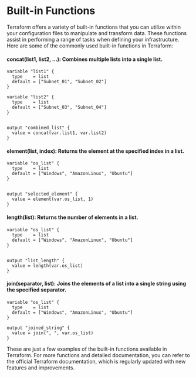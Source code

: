 # Built-in Functions
Terraform offers a variety of built-in functions that you can utilize within your configuration files to manipulate and transform data. These functions assist in performing a range of tasks when defining your infrastructure. Here are some of the commonly used built-in functions in Terraform:

#### concat(list1, list2, ...): Combines multiple lists into a single list.
```hcl
variable "list1" {
  type    = list
  default = ["Subnet_01", "Subnet_02"]
}

variable "list2" {
  type    = list
  default = ["Subnet_03", "Subnet_04"]
}


output "combined_list" {
  value = concat(var.list1, var.list2)
}
```

#### element(list, index): Returns the element at the specified index in a list.
```hcl
variable "os_list" {
  type    = list
  default = ["Windows", "AmazonLinux", "Ubuntu"]
}


output "selected_element" {
  value = element(var.os_list, 1) 
}
```

#### length(list): Returns the number of elements in a list.
```hcl
variable "os_list" {
  type    = list
  default = ["Windows", "AmazonLinux", "Ubuntu"]
}


output "list_length" {
  value = length(var.os_list) 
}
```

#### join(separator, list): Joins the elements of a list into a single string using the specified separator.
```hcl
variable "os_list" {
  type    = list
  default = ["Windows", "AmazonLinux", "Ubuntu"]
}

output "joined_string" {
  value = join(", ", var.os_list)
}
```

These are just a few examples of the built-in functions available in Terraform. For more functions and detailed documentation, you can refer to the official Terraform documentation, which is regularly updated with new features and improvements.
